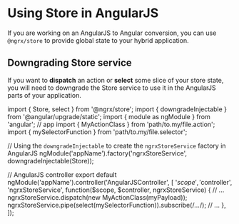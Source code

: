 # Using Store in AngularJS

If you are working on an AngularJS to Angular conversion, you can use
`@ngrx/store` to provide global state to your hybrid application.

## Downgrading Store service

If you want to **dispatch** an action or **select** some slice of your store
state, you will need to downgrade the Store service to use it in the AngularJS
parts of your application.

<code-example header="app.module.js">
import { Store, select } from '@ngrx/store';
import { downgradeInjectable } from '@angular/upgrade/static';
import { module as ngModule } from 'angular';
// app
import { MyActionClass } from 'path/to.my/file.action';
import { mySelectorFunction } from 'path/to.my/file.selector';

// Using the `downgradeInjectable` to create the `ngrxStoreService` factory in AngularJS
ngModule('appName').factory('ngrxStoreService', downgradeInjectable(Store));

// AngularJS controller
export default ngModule('appName').controller('AngularJSController', [
'$scope',
'$controller',
'ngrxStoreService',
function($scope, $controller, ngrxStoreService) {
// ...
ngrxStoreService.dispatch(new MyActionClass(myPayload));
ngrxStoreService.pipe(select(mySelectorFunction)).subscribe(/*...*/);
// ...
},
]);
</code-example>

